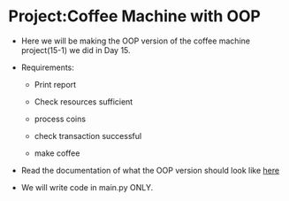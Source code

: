 # Project:Coffee Machine with OOP


* Here we will be making the OOP version of the coffee machine project(15-1) we did in Day 15.

* Requirements:

    * Print report

    * Check resources sufficient

    * process coins

    * check transaction successful

    * make coffee

* Read the documentation of what the OOP version should look like [here](https://docs.google.com/document/d/e/2PACX-1vTragRHILyj76AvVgpWeOlEaLBXoxPM_43SdEyffIKtOgarj42SoSAsK6LwLAdHQs2qFLGthRZds6ok/pub)

* We  will write code in main.py ONLY.
